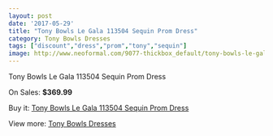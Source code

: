 ```yaml
---
layout: post
date: '2017-05-29'
title: "Tony Bowls Le Gala 113504 Sequin Prom Dress"
category: Tony Bowls Dresses
tags: ["discount","dress","prom","tony","sequin"]
image: http://www.neoformal.com/9077-thickbox_default/tony-bowls-le-gala-113504-sequin-prom-dress.jpg
---
```

Tony Bowls Le Gala 113504 Sequin Prom Dress

On Sales: **$369.99**
<a href="https://www.neoformal.com/en/tony-bowls-dresses/3167-tony-bowls-le-gala-113504-sequin-prom-dress.html"><amp-img layout="responsive" width="600" height="600" src="//www.neoformal.com/9077-thickbox_default/tony-bowls-le-gala-113504-sequin-prom-dress.jpg" alt="Tony Bowls Le Gala 113504 Sequin Prom Dress 0" /></a>
<a href="https://www.neoformal.com/en/tony-bowls-dresses/3167-tony-bowls-le-gala-113504-sequin-prom-dress.html"><amp-img layout="responsive" width="600" height="600" src="//www.neoformal.com/9079-thickbox_default/tony-bowls-le-gala-113504-sequin-prom-dress.jpg" alt="Tony Bowls Le Gala 113504 Sequin Prom Dress 1" /></a>
<a href="https://www.neoformal.com/en/tony-bowls-dresses/3167-tony-bowls-le-gala-113504-sequin-prom-dress.html"><amp-img layout="responsive" width="600" height="600" src="//www.neoformal.com/9078-thickbox_default/tony-bowls-le-gala-113504-sequin-prom-dress.jpg" alt="Tony Bowls Le Gala 113504 Sequin Prom Dress 2" /></a>

Buy it: [Tony Bowls Le Gala 113504 Sequin Prom Dress](https://www.neoformal.com/en/tony-bowls-dresses/3167-tony-bowls-le-gala-113504-sequin-prom-dress.html "Tony Bowls Le Gala 113504 Sequin Prom Dress")

View more: [Tony Bowls Dresses](https://www.neoformal.com/en/33-tony-bowls-dresses "Tony Bowls Dresses")